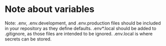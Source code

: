 # Note about variables
Note: .env, .env.development, and .env.production files 
should be included in your repository as they define defaults. .env*.local
 should be added to .gitignore, as those files are intended to be 
 ignored. .env.local is where secrets can be stored.